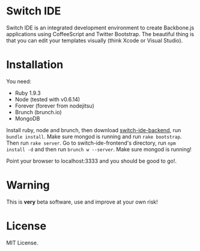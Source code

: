 # Switch IDE

Switch IDE is an integrated development environment to create Backbone.js applications using CoffeeScript and Twitter Bootstrap.
The beautiful thing is that you can edit your templates visually (think Xcode or Visual Studio).

# Installation

You need:

- Ruby 1.9.3
- Node (tested with v0.6.14)
- Forever (forever from nodejitsu)
- Brunch (brunch.io)
- MongoDB

Install ruby, node and brunch, then download [switch-ide-backend](https://github.com/switch-ide/switch-ide-backend), run `bundle install`. Make sure mongod is running and run `rake bootstrap`. Then run `rake server`.
Go to switch-ide-frontend's directory, run `npm install -d` and then run `brunch w --server`. Make sure mongod is running!

Point your browser to localhost:3333 and you should be good to go!.

# Warning

This is **very** beta software, use and improve at your own risk!

# License

MIT License.
